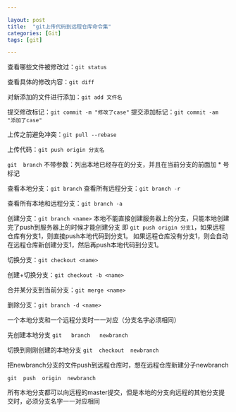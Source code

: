 ```yaml
---  

layout: post 
title:  "git上传代码到远程仓库命令集" 
categories: [Git] 
tags: [git]  

---
```

查看哪些文件被修改过：`git status`

查看具体的修改内容：`git diff`

对新添加的文件进行添加：`git add 文件名`

提交修改标记：`git commit -m "修改了case"`
提交添加标记：`git commit -am "添加了case"`

上传之前避免冲突：`git pull --rebase`

上传代码：`git push origin 分支名`

 

`git  branch` 不带参数：列出本地已经存在的分支，并且在当前分支的前面加 * 号标记

查看本地分支：`git branch`
查看所有远程分支：`git branch -r`

查看所有本地和远程分支：`git branch -a`

创建分支：`git branch <name>`
本地不能直接创建服务器上的分支，只能本地创建完了push到服务器上的时候才能创建分支
即 `git push origin 分支1`，如果远程仓库有分支1，则直接push本地代码到分支1。
如果远程仓库没有分支1，则会自动在远程仓库新创建分支1，然后再push本地代码到分支1。

切换分支：`git checkout <name>`

创建+切换分支：`git checkout -b <name>`

合并某分支到当前分支：`git merge <name>`

删除分支：`git branch -d <name>`

 

一个本地分支和一个远程分支时一一对应（分支名字必须相同）

先创建本地分支 `git   branch   newbranch`

切换到刚刚创建的本地分支 `git  checkout  newbranch`

把newbranch分支的文件push到远程仓库时，想在远程仓库新建分子newbranch

`git  push  origin  newbranch`

所有本地分支都可以向远程的master提交，但是本地的分支向远程的其他分支提交时，必须分支名字一一对应相同
